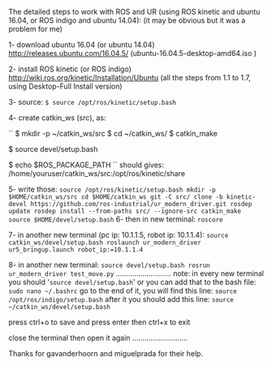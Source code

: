 The detailed steps to work with ROS and UR (using ROS kinetic and ubuntu 16.04, or ROS indigo and ubuntu 14.04):
(it may be obvious but it was a problem for me)

1- download ubuntu 16.04 (or ubuntu 14.04)
http://releases.ubuntu.com/16.04.5/ (ubuntu-16.04.5-desktop-amd64.iso )

2- install ROS kinetic (or ROS indigo)
http://wiki.ros.org/kinetic/Installation/Ubuntu (all the steps from 1.1 to 1.7, using Desktop-Full Install version)

3- source: 
`$ source /opt/ros/kinetic/setup.bash`

4- create catkin_ws (src), as:

``
$ mkdir -p ~/catkin_ws/src
$ cd ~/catkin_ws/
$ catkin_make

$ source devel/setup.bash

$ echo $ROS_PACKAGE_PATH
``
should gives: /home/youruser/catkin_ws/src:/opt/ros/kinetic/share

5- write those:
``
source /opt/ros/kinetic/setup.bash
mkdir -p $HOME/catkin_ws/src
cd $HOME/catkin_ws
git -C src/ clone -b kinetic-devel https://github.com/ros-industrial/ur_modern_driver.git
rosdep update
rosdep install --from-paths src/ --ignore-src
catkin_make
source $HOME/devel/setup.bash
``
6- then in new terminal: `roscore`

7- in another new terminal (pc ip: 10.1.1.5, robot ip: 10.1.1.4):
`source catkin_ws/devel/setup.bash
roslaunch ur_modern_driver ur5_bringup.launch robot_ip:=10.1.1.4
`

8- in another new terminal:
`
source devel/setup.bash
rosrun ur_modern_driver test_move.py
`
...........................
note: in every new terminal you should '`source devel/setup.bash`'
or you can add that to the bash file:
`sudo nano ~/.bashrc`
go to the end of it, you will find this line:
`source /opt/ros/indigo/setup.bash`
after it you should add this line:
`source ~/catkin_ws/devel/setup.bash`

press ctrl+o to save and press enter
then ctrl+x to exit

close the terminal then open it again
...........................

Thanks for gavanderhoorn and miguelprada for their help.
